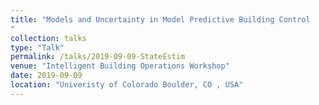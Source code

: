 ```yaml
---
title: "Models and Uncertainty in Model Predictive Building Control
"
collection: talks
type: "Talk"
permalink: /talks/2019-09-09-StateEstim
venue: "Intelligent Building Operations Workshop"
date: 2019-09-09
location: "Univeristy of Colorado Boulder, CO , USA"
---
```


